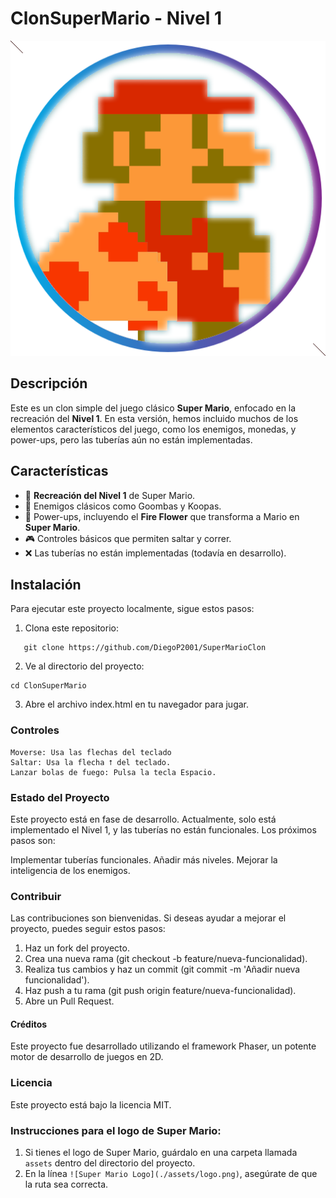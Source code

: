 # ClonSuperMario - Nivel 1

![Super Mario Logo](./assets/favicon.png)

## Descripción

Este es un clon simple del juego clásico **Super Mario**, enfocado en la recreación del **Nivel 1**. En esta versión, hemos incluido muchos de los elementos característicos del juego, como los enemigos, monedas, y power-ups, pero las tuberías aún no están implementadas.

## Características

- 🌟 **Recreación del Nivel 1** de Super Mario.
- 👾 Enemigos clásicos como Goombas y Koopas.
- 🍄 Power-ups, incluyendo el **Fire Flower** que transforma a Mario en **Super Mario**.
- 🎮 Controles básicos que permiten saltar y correr.
- ❌ Las tuberías no están implementadas (todavía en desarrollo).

## Instalación

Para ejecutar este proyecto localmente, sigue estos pasos:

1. Clona este repositorio:

   
```
   git clone https://github.com/DiegoP2001/SuperMarioClon
```


2. Ve al directorio del proyecto:

```
cd ClonSuperMario
```

3. Abre el archivo index.html en tu navegador para jugar.

### Controles
    Moverse: Usa las flechas del teclado
    Saltar: Usa la flecha ⭡ del teclado.
    Lanzar bolas de fuego: Pulsa la tecla Espacio.


### Estado del Proyecto
Este proyecto está en fase de desarrollo. Actualmente, solo está implementado el Nivel 1, y las tuberías no están funcionales. Los próximos pasos son:

 Implementar tuberías funcionales.
 Añadir más niveles.
 Mejorar la inteligencia de los enemigos.

### Contribuir

Las contribuciones son bienvenidas. Si deseas ayudar a mejorar el proyecto, puedes seguir estos pasos:

1. Haz un fork del proyecto.
2. Crea una nueva rama (git checkout -b feature/nueva-funcionalidad).
3. Realiza tus cambios y haz un commit (git commit -m 'Añadir nueva funcionalidad').
4. Haz push a tu rama (git push origin feature/nueva-funcionalidad).
5. Abre un Pull Request.


#### Créditos
Este proyecto fue desarrollado utilizando el framework Phaser, un potente motor de desarrollo de juegos en 2D.

### Licencia
Este proyecto está bajo la licencia MIT.


### Instrucciones para el logo de Super Mario:

1. Si tienes el logo de Super Mario, guárdalo en una carpeta llamada `assets` dentro del directorio del proyecto.
2. En la línea `![Super Mario Logo](./assets/logo.png)`, asegúrate de que la ruta sea correcta.
